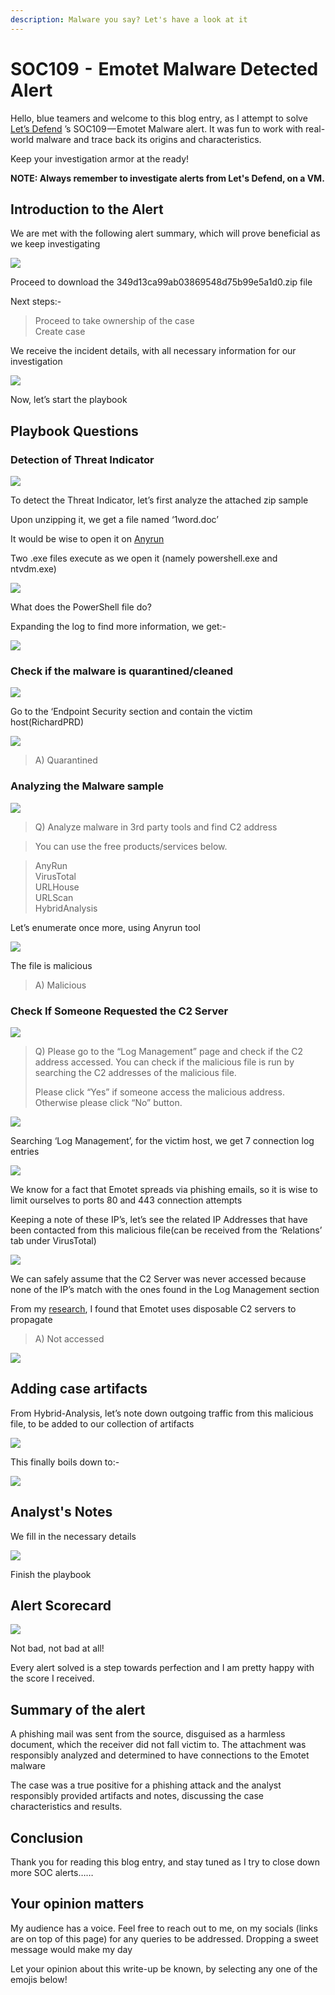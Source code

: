 ```yaml
---
description: Malware you say? Let's have a look at it
---
```


# SOC109  -  Emotet Malware Detected Alert

Hello, blue teamers and welcome to this blog entry, as I attempt to solve [Let’s Defend](https://letsdefend.io) ’s SOC109 — Emotet Malware alert. It was fun to work with real-world malware and trace back its origins and characteristics.

Keep your investigation armor at the ready!

**NOTE: Always remember to investigate alerts from Let's Defend, on a VM.**

## Introduction to the Alert

We are met with the following alert summary, which will prove beneficial as we keep investigating              &#x20;

&#x20;                                        ![](https://cdn-images-1.medium.com/max/1000/1\*XgS2p0b2hXMBxNFR3kztSA.png)

Proceed to download the 349d13ca99ab03869548d75b99e5a1d0.zip file

Next steps:-

> Proceed to take ownership of the case\
> Create case

We receive the incident details, with all necessary information for our investigation

&#x20;                                          ![](https://cdn-images-1.medium.com/max/1000/1\*kpfcJfmbxQQ43mhM0-wwxg.png)

Now, let’s start the playbook

## Playbook Questions

### Detection of Threat Indicator

&#x20;                                         ![](https://cdn-images-1.medium.com/max/1000/1\*kUCe2TDE9fnws5iPZsSBag.png)

To detect the Threat Indicator, let’s first analyze the attached zip sample

Upon unzipping it, we get a file named ‘1word.doc’

It would be wise to open it on [Anyrun](https://any.run)

Two .exe files execute as we open it (namely powershell.exe and ntvdm.exe)

&#x20;                                       ![](https://cdn-images-1.medium.com/max/1000/1\*BVbj\_JZdybf9GdH-oy3G8g.png)

What does the PowerShell file do?

Expanding the log to find more information, we get:-

&#x20;                                       ![](https://cdn-images-1.medium.com/max/1000/1\*SF-g6pRWqN0k6UhlezzBag.png)

### Check if the malware is quarantined/cleaned

&#x20;                                        ![](https://cdn-images-1.medium.com/max/1000/1\*Bo6NtYqBhQI0Mer13U8ApQ.png)

Go to the ‘Endpoint Security section and contain the victim host(RichardPRD)

&#x20;                                        ![](https://cdn-images-1.medium.com/max/1000/1\*twSODZQynhjyCR35088jEQ.png)

> &#x20;A) Quarantined

### Analyzing the Malware sample

&#x20;                                           ![](https://cdn-images-1.medium.com/max/1000/1\*LIiqX2-lB2nel46sLwHY1Q.png)

> Q) Analyze malware in 3rd party tools and find C2 address

> You can use the free products/services below.

> AnyRun\
> VirusTotal\
> URLHouse\
> URLScan\
> HybridAnalysis

Let’s enumerate once more, using Anyrun tool

&#x20;                                             ![](https://cdn-images-1.medium.com/max/1000/1\*SQ6RgKn8gy7zM7djIR3wvw.png)

The file is malicious

> A) Malicious

### Check If Someone Requested the C2 Server

&#x20;                                           ![](https://cdn-images-1.medium.com/max/1000/1\*-RTISL2bHxhEc7pG5EdUog.png)

> Q) Please go to the “Log Management” page and check if the C2 address accessed. You can check if the malicious file is run by searching the C2 addresses of the malicious file.
>
> Please click “Yes” if someone access the malicious address. Otherwise please click “No” button.

&#x20;                                               ![](https://cdn-images-1.medium.com/max/1000/1\*-RTISL2bHxhEc7pG5EdUog.png)

Searching ‘Log Management’, for the victim host, we get 7 connection log entries

&#x20;                                               ![](https://cdn-images-1.medium.com/max/1000/1\*f\_6i3GhAzuTDOrUr51HYAQ.png)

We know for a fact that Emotet spreads via phishing emails, so it is wise to limit ourselves to ports 80 and 443 connection attempts

Keeping a note of these IP’s, let’s see the related IP Addresses that have been contacted from this malicious file(can be received from the ‘Relations’ tab under VirusTotal)

&#x20;                                          ![](https://cdn-images-1.medium.com/max/1000/1\*ejj-X99yh0LNERDenNPIjw.png)

We can safely assume that the C2 Server was never accessed because none of the IP’s match with the ones found in the Log Management section

From my [research](https://www.sentinelone.com/blog/emotet-story-of-disposable-c2-servers/), I found that Emotet uses disposable C2 servers to propagate&#x20;

> A) Not accessed

&#x20;                                            ![](https://cdn-images-1.medium.com/max/1000/1\*C\_Cb69wbYZGTy4U4RLORlQ.png)

## Adding case artifacts&#x20;

From Hybrid-Analysis, let’s note down outgoing traffic from this malicious file, to be added to our collection of artifacts

&#x20;                                              ![](https://cdn-images-1.medium.com/max/1000/1\*w3G-CyjJ9z2aY2EOheeqPw.png)

This finally boils down to:-&#x20;

&#x20;                                             ![](https://cdn-images-1.medium.com/max/1000/1\*1-VachJyqT4Us92WGV2LkA.png)

## Analyst's Notes

We fill in the necessary details&#x20;

&#x20;                                            ![](https://cdn-images-1.medium.com/max/1000/1\*8B2j9K9JURT\_qX1DIP2KpQ.png)

Finish the playbook

## Alert Scorecard

&#x20;                                             ![](https://cdn-images-1.medium.com/max/1000/1\*yi4dzJk-S2Mimdvy3iEOBw.png)

Not bad, not bad at all!

Every alert solved is a step towards perfection and I am pretty happy with the score I received.

## S**ummary of the alert**

A phishing mail was sent from the source, disguised as a harmless document, which the receiver did not fall victim to. The attachment was responsibly analyzed and determined to have connections to the Emotet malware

The case was a true positive for a phishing attack and the analyst responsibly provided artifacts and notes, discussing the case characteristics and results.

## Conclusion

Thank you for reading this blog entry, and stay tuned as I try to close down more SOC alerts……

## Your opinion matters

My audience has a voice. Feel free to reach out to me, on my socials (links are on top of this page) for any queries to be addressed. Dropping a sweet message would make my day

Let your opinion about this write-up be known, by selecting any one of the emojis below!
